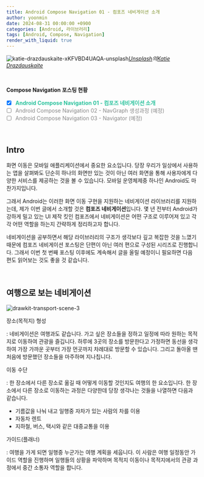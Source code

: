 ```yaml
---
title: Android Compose Navigation 01 - 컴포즈 네비게이션 소개 
author: yoonmin
date: 2024-08-31 00:00:00 +0900
categories: [Android, 라이브러리]
tags: [Android, Compose, Navigation]
render_with_liquid: true
---
```


![katie-drazdauskaite-xKFVBD4UAQA-unsplash](https://gist.github.com/user-attachments/assets/fe06427a-bba4-4d35-9dfd-f344ceef4022)_[Unsplash](https://unsplash.com/ko/사진/자동차-내부지도-차트의-매크로-사진-xKFVBD4UAQA?utm_content=creditCopyText&utm_medium=referral&utm_source=unsplash)의[Katie Drazdauskaite](https://unsplash.com/ko/@kotrad?utm_content=creditCopyText&utm_medium=referral&utm_source=unsplash)_

​		

**Compose Navigation 포스팅 현황**

+ [x] <span style="color: #2dc39e">**Android Compose Navigation 01 - 컴포즈 네비게이션 소개**</span>
+ [ ] <span style="color: #898989">Android Compose Navigation 02 - NavGraph 생성과정 (예정)</span>
+ [ ] <span style="color: #898989">Android Compose Navigation 03 - Navigator (예정)</span>

​		

## Intro

화면 이동은 모바일 애플리케이션에서 중요한 요소입니다. 당장 우리가 일상에서 사용하는 앱을 살펴봐도 단순히 하나의 화면만 있는 것이 아닌 여러 화면을 통해 사용자에게 다양한 서비스를 제공하는 것을 볼 수 있습니다. 모바일 운영체제중 하나인 Android도 마찬가지입니다. 

그래서 Android는 이러한 화면 이동 구현을 지원하는 네비게이션 라이브러리를 지원하는데, 제가 이번 글에서 소개할 것은 **컴포즈 네비게이션**입니다. 몇 년 전부터 Android가 강하게 밀고 있는 UI 제작 킷인 컴포즈에서 네비게이션은 어떤 구조로 이루어져 있고 각각 어떤 역할을 하는지 간략하게 정리하고자 합니다.

네비게이션을 공부하면서 해당 라이브러리의 구조가 생각보다 깊고 복잡한 것을 느꼈기 때문에 컴포즈 네비게이션 포스팅은 단편이 아닌 여러 편으로 구성된 시리즈로 진행합니다. 그래서 이번 첫 번째 포스팅 이후에도 계속해서 글을 올릴 예정이니 필요하면 다음 편도 읽어보는 것도 좋을 것 같습니다.

​		

## 여행으로 보는 네비게이션

![drawkit-transport-scene-3](https://gist.github.com/user-attachments/assets/d0333a4c-d993-460c-93c5-b0ddbef4db54)

장소(목적지) 형성

: 네비게이션은 여행과도 같습니다. 가고 싶은 장소들을 정하고 일정에 따라 원하는 목적지로 이동하여 관광을 즐깁니다. 하루에 3곳의 장소를 방문한다고 가정하면 동선을 생각하여 가장 가까운 곳부터 가장 먼곳까지 차례대로 방문할 수 있습니다. 그리고 돌아올 땐 처음에 방문했던 장소들을 마주하며 지나칩니다.

이동 수단

: 한 장소에서 다른 장소로 옮길 때 어떻게 이동할 것인지도 여행의 한 요소입니다. 한 장소에서 다른 장소로 이동하는 과정은 다양한데 당장 생각나는 것들을 나열하면 다음과 같습니다.

- 기름값을 나눠 내고 일행중 자차가 있는 사람의 차를 이용
- 자동차 렌트
- 지하철, 버스, 택시와 같은 대중교통을 이용

가이드(플래너)

: 여행을 가게 되면 일행중 누군가는 여행 계획을 세웁니다. 이 사람은 여행 일정동안 가이드 역할을 진행하며 일행들의 상황을 파악하며 목적지 이동이나 목적지에서의 관광 과정에서 중간 소통자 역할을 합니다.







